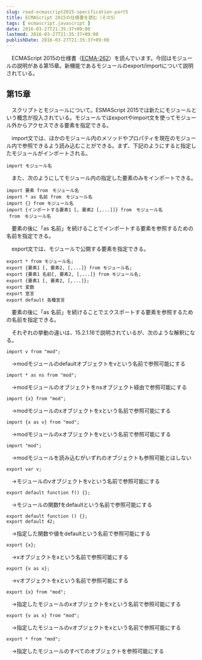 ```yaml
---
slug: read-ecmascript2015-specification-part5
title: ECMAScript 2015の仕様書を読む（その5）
tags: [ ecmascript.javascript ]
date: 2016-03-27T21:35:37+09:00
lastmod: 2016-03-27T21:35:37+09:00
publishDate: 2016-03-27T21:35:37+09:00
---
```


　ECMAScript 2015の仕様書（[ECMA-262](http://www.ecma-international.org/publications/standards/Ecma-262.htm)）を読んでいます。今回はモジュールの説明がある第15章。新機能であるモジュールのexport/importについて説明されている。

## 第15章


　スクリプトとモジュールについて。ESMAScript 2015では新たにモジュールという概念が投入されている。モジュールではexportやimport文を使ってモジュール外からアクセスできる要素を指定できる。

　import文では、ほかのモジュール内のメソッドやプロパティを現在のモジュール内で参照できるよう読み込むことができる。まず、下記のようにすると指定したモジュールがインポートされる。

```
import モジュール名
```

　また、次のようにしてモジュール内の指定した要素のみをインポートできる。

```
import 要素 from　モジュール名
import * as 名前 from　モジュール名
import {} from モジュール名
import {インポートする要素1 [, 要素2 [,...]]} from　モジュール名
 from　モジュール名
```

　要素の後に「as 名前」を続けることでインポートする要素を参照するための名前を指定できる。

　export文では、モジュールで公開する要素を指定できる。

```
export * from モジュール名;
export {要素1 [, 要素2, [,...]} from モジュール名;
export {要素1 名前[, 要素2, [,...]} from モジュール名;
export {要素1 [, 要素2, [,...]};
export 変数
export 宣言
export default 各種宣言
```

　要素の後に「as 名前」を続けることでエクスポートする要素を参照するための名前を指定できる。

　それぞれの挙動の違いは、15.2.1.16で説明されているが、次のような解釈になる。

```
import v from "mod";
```

　→modモジュールのdefaultオブジェクトをvという名前で参照可能にする

```
import * as ns from "mod";
```

　→modモジュールのオブジェクトをnsオブジェクト経由で参照可能にする

```
import {x} from "mod";
```

　→modモジュールのxオブジェクトをxという名前で参照可能にする

```
import {x as v} from "mod";
```

　→modモジュールのxオブジェクトをvという名前で参照可能にする

```
import "mod";
```

　→modモジュールを読み込むがいずれのオブジェクトも参照可能とはしない

```
export var v;
```

　→モジュールのvオブジェクトをvという名前で参照可能にする

```
export default function f() {};
```

　→モジュールの関数fをdefaultという名前で参照可能にする

```
export default function () {};
export default 42;
```

　→指定した関数や値をdefaultという名前で参照可能にする

```
export {x};
```

　→xオブジェクトをxという名前で参照可能にする

```
export {v as x};
```

　→vオブジェクトをxという名前で参照可能にする

```
export {x} from "mod";
```

　→指定したモジュールのxオブジェクトをxという名前で参照可能にする

```
export {v as x} from "mod";
```

　→指定したモジュールのvオブジェクトをxという名前で参照可能にする

```
export * from "mod";
```

　→指定したモジュールのすべてのオブジェクトを参照可能にする

